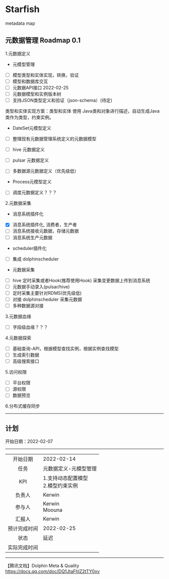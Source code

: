 # Starfish
metadata map

## 元数据管理 Roadmap 0.1

1.元数据定义

* 元模型管理 
- [ ] 模型类型和实体实现，转换，验证     
- [ ] 模型和数据库交互
- [ ] 元数据API接口                    2022-02-25
- [ ] 元数据模型和实例版本树
- [ ] 支持JSON类型定义和验证（json-schema）(待定)

类型和实体实现方案：类型和实体 使用 Java类和对象进行描述，自动生成Java类作为类型，约束实例。

* DateSet元模型定义

- [ ] 整理现有元数据管理系统定义的元数据模型
- [ ] hive 元数据定义
- [ ] pulsar 元数据定义

- [ ] 多数据源元数据定义（优先级低）

* Process元模型定义

- [ ] 调度元数据定义？？？

2.元数据采集

* 消息系统插件化
- [x] 消息系统插件化, 消费者，生产者
- [ ] 消息系统接收元数据，存储元数据
- [ ] 消息系统生产元数据

* scheduler插件化
- [ ] 集成 dolphinscheduler

* 元数据采集
- [ ] hive 定时采集或者Hook(推荐使用Hook) 采集变更数据上传到消息系统
- [ ] 元数据手动录入(pulsar/hive)
- [ ] 定时采集主要针对RDMS(优先级低)
- [ ] 对接 dolphinscheduler 采集元数据
- [ ] 多种数据源对接

3.元数据血缘
- [ ] 字段级血缘？？？

4.元数据探索

- [ ] 基础查询-API，根据模型查找实例，根据实例查找模型
- [ ] 生成索引数据
- [ ] 高级搜索接口

5.访问权限
- [ ] 平台权限
- [ ] 源权限
- [ ] 数据预览

6.分布式缓存同步



---

## 计划

开始日期：2022-02-07

---

|        |                         | 
|:------:|:------------------------|
|  开始日期  | 2022-02-14              |
|   任务   | 元数据定义-元模型管理             | 
|  KPI   | 1.支持动态配置模型<br> 2.模型约束实例 | 
|  负责人   | Kerwin                  | 
|  参与人   | Kerwin<br>Moouna        | 
|  汇报人   | Kerwin                  | 
| 预计完成时间 | 2022-02-25              | 
|   状态   | 延迟                      | 
| 实际完成时间 |                         | 


---
【腾讯文档】Dolphin Meta & Quality
https://docs.qq.com/doc/DQ1JtaFhlZ2tTY0xv
